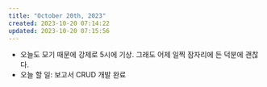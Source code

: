 ```yaml
---
title: "October 20th, 2023"
created: 2023-10-20 07:14:22
updated: 2023-10-20 07:15:56
---
```

  * 오늘도 모기 때문에 강제로 5시에 기상. 그래도 어제 일찍 잠자리에 든 덕분에 괜찮다.
  * 오늘 할 일: 보고서 CRUD 개발 완료